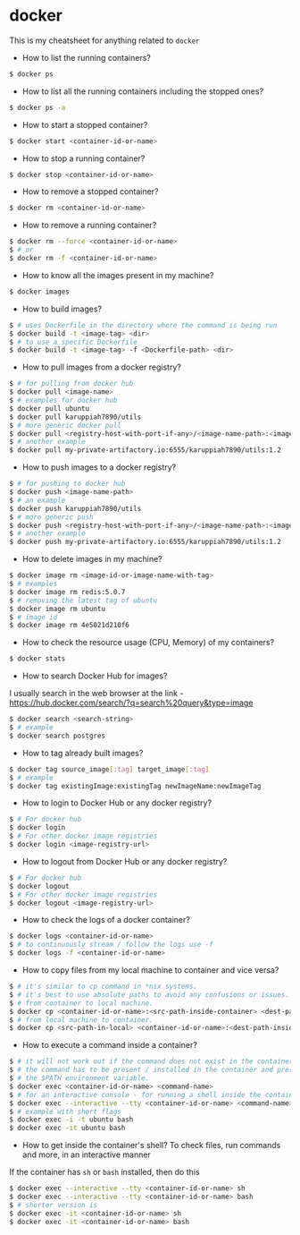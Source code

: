 # docker

This is my cheatsheet for anything related to `docker`

* How to list the running containers?

```bash
$ docker ps
```

* How to list all the running containers including the stopped ones?

```bash
$ docker ps -a
```

* How to start a stopped container?

```bash
$ docker start <container-id-or-name>
```

* How to stop a running container?

```bash
$ docker stop <container-id-or-name>
```

* How to remove a stopped container?

```bash
$ docker rm <container-id-or-name>
```

* How to remove a running container?

```bash
$ docker rm --force <container-id-or-name>
$ # or
$ docker rm -f <container-id-or-name>
```

* How to know all the images present in my machine?

```bash
$ docker images
```

* How to build images?

```bash
$ # uses Dockerfile in the directory where the command is being run
$ docker build -t <image-tag> <dir>
$ # to use a specific Dockerfile
$ docker build -t <image-tag> -f <Dockerfile-path> <dir> 
```

* How to pull images from a docker registry?

```bash
$ # for pulling from docker hub
$ docker pull <image-name>
$ # examples for docker hub
$ docker pull ubuntu
$ docker pull karuppiah7890/utils
$ # more generic docker pull
$ docker pull <registry-host-with-port-if-any>/<image-name-path>:<image-tag>
$ # another example
$ docker pull my-private-artifactory.io:6555/karuppiah7890/utils:1.2
```

* How to push images to a docker registry?

```bash
$ # for pushing to docker hub
$ docker push <image-name-path>
$ # an example
$ docker push karuppiah7890/utils
$ # more generic push
$ docker push <registry-host-with-port-if-any>/<image-name-path>:<image-tag>
$ # another example
$ docker push my-private-artifactory.io:6555/karuppiah7890/utils:1.2
```

* How to delete images in my machine?

```bash
$ docker image rm <image-id-or-image-name-with-tag>
$ # examples
$ docker image rm redis:5.0.7
$ # removing the latest tag of ubuntu
$ docker image rm ubuntu
$ # image id
$ docker image rm 4e5021d210f6 
```

* How to check the resource usage (CPU, Memory) of my containers?

```bash
$ docker stats
```

* How to search Docker Hub for images?

I usually search in the web browser at the link - https://hub.docker.com/search/?q=search%20query&type=image

```bash
$ docker search <search-string>
$ # example
$ docker search postgres
```

* How to tag already built images?

```bash
$ docker tag source_image[:tag] target_image[:tag]
$ # example
$ docker tag existingImage:existingTag newImageName:newImageTag
```

* How to login to Docker Hub or any docker registry?

```bash
$ # For docker hub
$ docker login
$ # For other docker image registries
$ docker login <image-registry-url>
```

* How to logout from Docker Hub or any docker registry?

```bash
$ # For docker hub
$ docker logout
$ # For other docker image registries
$ docker logout <image-registry-url>
```

* How to check the logs of a docker container?

```bash
$ docker logs <container-id-or-name>
$ # to continuously stream / follow the logs use -f
$ docker logs -f <container-id-or-name>
```

* How to copy files from my local machine to container and vice versa?

```bash
$ # it's similar to cp command in *nix systems.
$ # it's best to use absolute paths to avoid any confusions or issues.
$ # from container to local machine.
$ docker cp <container-id-or-name>:<src-path-inside-container> <dest-path-in-local>
$ # from local machine to container.
$ docker cp <src-path-in-local> <container-id-or-name>:<dest-path-inside-container>
```

* How to execute a command inside a container?

```bash
$ # it will not work out if the command does not exist in the container.
$ # the command has to be present / installed in the container and present in
$ # the $PATH environment variable.
$ docker exec <container-id-or-name> <command-name>
$ # for an interactive console - for running a shell inside the container etc
$ docker exec --interactive --tty <container-id-or-name> <command-name>
$ # example with short flags
$ docker exec -i -t ubuntu bash
$ docker exec -it ubuntu bash
```

* How to get inside the container's shell? To check files, run commands
and more, in an interactive manner

If the container has `sh` or `bash` installed, then do this

```bash
$ docker exec --interactive --tty <container-id-or-name> sh
$ docker exec --interactive --tty <container-id-or-name> bash
$ # shorter version is
$ docker exec -it <container-id-or-name> sh
$ docker exec -it <container-id-or-name> bash
```
